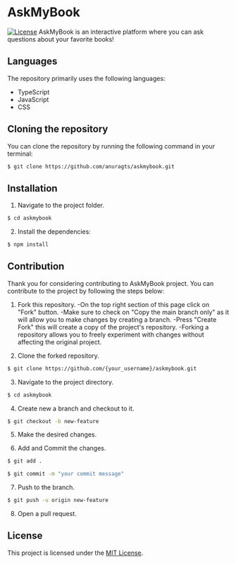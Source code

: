 # AskMyBook

[![License](https://img.shields.io/badge/License-MIT-green.svg)](https://opensource.org/licenses/MIT) 
AskMyBook is an interactive platform where you can ask questions about your favorite books!

## Languages
The repository primarily uses the following languages:
- TypeScript
- JavaScript
- CSS

## Cloning the repository

You can clone the repository by running the following command in your terminal:

```bash
$ git clone https://github.com/anuragts/askmybook.git
```

## Installation
1. Navigate to the project folder.

```bash
$ cd askmybook
```

2. Install the dependencies:

```bash
$ npm install
```

## Contribution
Thank you for considering contributing to AskMyBook project. You can contribute to the project by following the steps below:

1. Fork this repository.
 -On the top right section of this page click on "Fork" button.
 -Make sure to check on "Copy the main branch only" as it will allow you to make changes by creating a branch.
 -Press "Create Fork" this will create a copy of the project's repository.
 -Forking a repository allows you to freely experiment with changes without affecting the original project.

2. Clone the forked repository.

```bash
$ git clone https://github.com/{your_username}/askmybook.git
```

3. Navigate to the project directory.

```bash
$ cd askmybook
```

4. Create new a branch and checkout to it.

```bash
$ git checkout -b new-feature
```

5. Make the desired changes.

6. Add and Commit the changes.

```bash
$ git add .

$ git commit -m "your commit message"
```

7. Push to the branch.

```bash
$ git push -u origin new-feature
```

8. Open a pull request.

## License

This project is licensed under the [MIT License](https://opensource.org/licenses/MIT).
